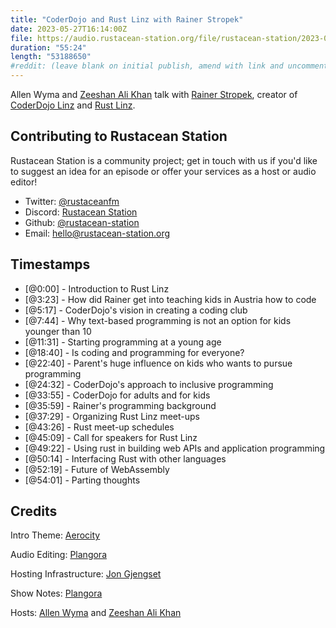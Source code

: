 ```yaml
---
title: "CoderDojo and Rust Linz with Rainer Stropek"
date: 2023-05-27T16:14:00Z
file: https://audio.rustacean-station.org/file/rustacean-station/2023-05-26-rainer-stropek.mp3
duration: "55:24"
length: "53188650"
#reddit: (leave blank on initial publish, amend with link and uncomment this line after Reddit thread has been posted)
---
```


Allen Wyma and [Zeeshan Ali Khan](https://toot.cat/@zeenix) talk with [Rainer Stropek](https://github.com/rstropek), creator of [CoderDojo Linz](https://linz.coderdojo.net/) and [Rust Linz](https://rust-linz.at/).

## Contributing to Rustacean Station

Rustacean Station is a community project; get in touch with us if you'd like to suggest an idea for an episode or offer your services as a host or audio editor!

- Twitter: [@rustaceanfm](https://twitter.com/rustaceanfm)
- Discord: [Rustacean Station](https://discord.gg/cHc3Gyc)
- Github: [@rustacean-station](https://github.com/rustacean-station/)
- Email: [hello@rustacean-station.org](mailto:hello@rustacean-station.org)

## Timestamps

- [@0:00] - Introduction to Rust Linz
- [@3:23] - How did Rainer get into teaching kids in Austria how to code
- [@5:17] - CoderDojo's vision in creating a coding club
- [@7:44] - Why text-based programming is not an option for kids younger than 10
- [@11:31] - Starting programming at a young age
- [@18:40] - Is coding and programming for everyone?
- [@22:40] - Parent's huge influence on kids who wants to pursue programming
- [@24:32] - CoderDojo's approach to inclusive programming
- [@33:55] - CoderDojo for adults and for kids
- [@35:59] - Rainer's programming background
- [@37:29] - Organizing Rust Linz meet-ups
- [@43:26] - Rust meet-up schedules
- [@45:09] - Call for speakers for Rust Linz
- [@49:22] - Using rust in building web APIs and application programming
- [@50:14] - Interfacing Rust with other languages
- [@52:19] - Future of WebAssembly
- [@54:01] - Parting thoughts

## Credits

Intro Theme: [Aerocity](https://twitter.com/AerocityMusic)

Audio Editing: [Plangora](https://twitter.com/plangora)

Hosting Infrastructure: [Jon Gjengset](https://twitter.com/jonhoo/)

Show Notes: [Plangora](https://twitter.com/plangora)

Hosts: [Allen Wyma](https://twitter.com/allenwyma) and [Zeeshan Ali Khan](https://toot.cat/@zeenix)
